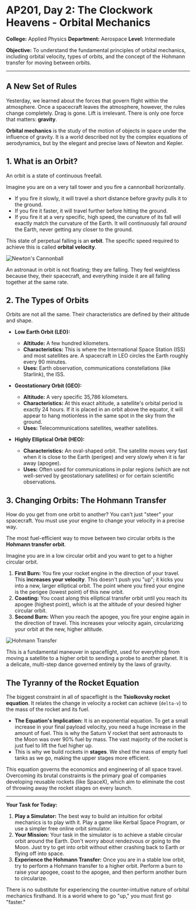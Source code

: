 # AP201, Day 2: The Clockwork Heavens - Orbital Mechanics

**College:** Applied Physics
**Department:** Aerospace
**Level:** Intermediate

**Objective:** To understand the fundamental principles of orbital mechanics, including orbital velocity, types of orbits, and the concept of the Hohmann transfer for moving between orbits.

---

## A New Set of Rules

Yesterday, we learned about the forces that govern flight within the atmosphere. Once a spacecraft leaves the atmosphere, however, the rules change completely. Drag is gone. Lift is irrelevant. There is only one force that matters: **gravity**.

**Orbital mechanics** is the study of the motion of objects in space under the influence of gravity. It is a world described not by the complex equations of aerodynamics, but by the elegant and precise laws of Newton and Kepler.

## 1. What is an Orbit?

An orbit is a state of continuous freefall. 

Imagine you are on a very tall tower and you fire a cannonball horizontally.
*   If you fire it slowly, it will travel a short distance before gravity pulls it to the ground.
*   If you fire it faster, it will travel further before hitting the ground.
*   If you fire it at a very specific, high speed, the curvature of its fall will exactly match the curvature of the Earth. It will continuously fall *around* the Earth, never getting any closer to the ground. 

This state of perpetual falling is an **orbit**. The specific speed required to achieve this is called **orbital velocity**.

![Newton's Cannonball](https://upload.wikimedia.org/wikipedia/commons/thumb/0/03/Newton_Cannon.svg/800px-Newton_Cannon.svg.png)

An astronaut in orbit is not floating; they are falling. They feel weightless because they, their spacecraft, and everything inside it are all falling together at the same rate.

## 2. The Types of Orbits

Orbits are not all the same. Their characteristics are defined by their altitude and shape.

*   **Low Earth Orbit (LEO):**
    *   **Altitude:** A few hundred kilometers.
    *   **Characteristics:** This is where the International Space Station (ISS) and most satellites are. A spacecraft in LEO circles the Earth roughly every 90 minutes.
    *   **Uses:** Earth observation, communications constellations (like Starlink), the ISS.

*   **Geostationary Orbit (GEO):**
    *   **Altitude:** A very specific 35,786 kilometers.
    *   **Characteristics:** At this exact altitude, a satellite's orbital period is exactly 24 hours. If it is placed in an orbit above the equator, it will appear to hang motionless in the same spot in the sky from the ground.
    *   **Uses:** Telecommunications satellites, weather satellites.

*   **Highly Elliptical Orbit (HEO):**
    *   **Characteristics:** An oval-shaped orbit. The satellite moves very fast when it is close to the Earth (perigee) and very slowly when it is far away (apogee).
    *   **Uses:** Often used for communications in polar regions (which are not well-served by geostationary satellites) or for certain scientific observations.

## 3. Changing Orbits: The Hohmann Transfer

How do you get from one orbit to another? You can't just "steer" your spacecraft. You must use your engine to change your velocity in a precise way.

The most fuel-efficient way to move between two circular orbits is the **Hohmann transfer orbit**.

Imagine you are in a low circular orbit and you want to get to a higher circular orbit.

1.  **First Burn:** You fire your rocket engine in the direction of your travel. This **increases your velocity**. This doesn't push you "up"; it kicks you into a new, larger elliptical orbit. The point where you fired your engine is the perigee (lowest point) of this new orbit.
2.  **Coasting:** You coast along this elliptical transfer orbit until you reach its apogee (highest point), which is at the altitude of your desired higher circular orbit.
3.  **Second Burn:** When you reach the apogee, you fire your engine again in the direction of travel. This increases your velocity again, circularizing your orbit at the new, higher altitude.

![Hohmann Transfer](https://upload.wikimedia.org/wikipedia/commons/thumb/3/35/Hohmann_transfer_orbit.svg/800px-Hohmann_transfer_orbit.svg.png)

This is a fundamental maneuver in spaceflight, used for everything from moving a satellite to a higher orbit to sending a probe to another planet. It is a delicate, multi-step dance governed entirely by the laws of gravity.

## The Tyranny of the Rocket Equation

The biggest constraint in all of spaceflight is the **Tsiolkovsky rocket equation**. It relates the change in velocity a rocket can achieve (`delta-v`) to the mass of the rocket and its fuel.

*   **The Equation's Implication:** It is an exponential equation. To get a small increase in your final payload velocity, you need a huge increase in the amount of fuel. This is why the Saturn V rocket that sent astronauts to the Moon was over 90% fuel by mass. The vast majority of the rocket is just fuel to lift the fuel higher up.
*   This is why we build rockets in **stages**. We shed the mass of empty fuel tanks as we go, making the upper stages more efficient.

This equation governs the economics and engineering of all space travel. Overcoming its brutal constraints is the primary goal of companies developing reusable rockets (like SpaceX), which aim to eliminate the cost of throwing away the rocket stages on every launch.

---

**Your Task for Today:**

1.  **Play a Simulator:** The best way to build an intuition for orbital mechanics is to play with it. Play a game like Kerbal Space Program, or use a simpler free online orbit simulator.
2.  **Your Mission:** Your task in the simulator is to achieve a stable circular orbit around the Earth. Don't worry about rendezvous or going to the Moon. Just try to get into orbit without either crashing back to Earth or flying off into space.
3.  **Experience the Hohmann Transfer:** Once you are in a stable low orbit, try to perform a Hohmann transfer to a higher orbit. Perform a burn to raise your apogee, coast to the apogee, and then perform another burn to circularize.

There is no substitute for experiencing the counter-intuitive nature of orbital mechanics firsthand. It is a world where to go "up," you must first go "faster."
